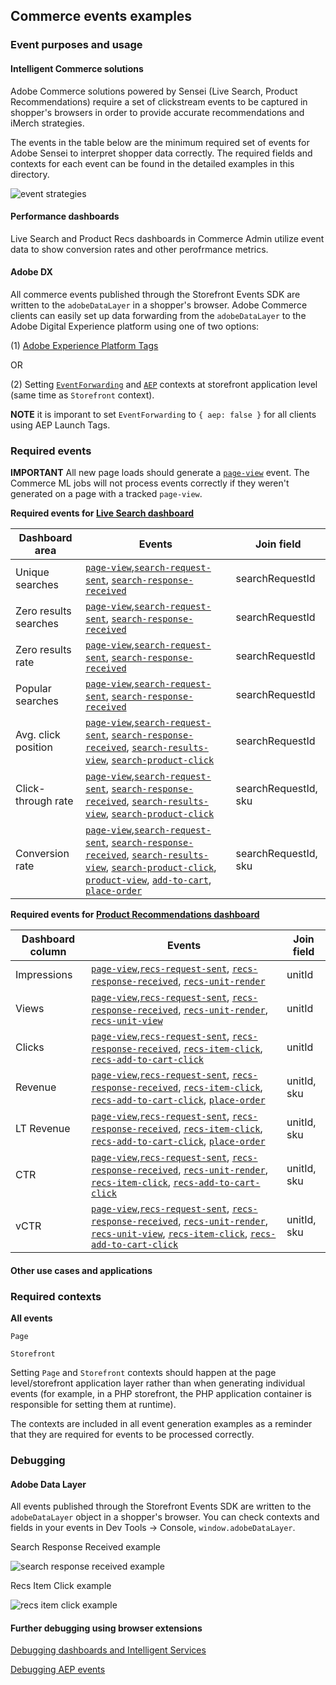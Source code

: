 ## Commerce events examples

### Event purposes and usage

#### Intelligent Commerce solutions

Adobe Commerce solutions powered by Sensei (Live Search, Product Recommendations) require a set of clickstream events to be captured in shopper's browsers in order to provide accurate recommendations and iMerch strategies.

The events in the table below are the minimum required set of events for Adobe Sensei to interpret shopper data correctly. The required fields and contexts for each event can be found in the detailed examples in this directory.

![event strategies](/examples/imerch_strategy_events.png)

#### Performance dashboards

Live Search and Product Recs dashboards in Commerce Admin utilize event data to show conversion rates and other perofrmance metrics.

#### Adobe DX

All commerce events published through the Storefront Events SDK are written to the `adobeDataLayer` in a shopper's browser. Adobe Commerce clients can easily set up data forwarding from the `adobeDataLayer` to the Adobe Digital Experience platform using one of two options:

(1) [Adobe Experience Platform Tags](https://experienceleague.adobe.com/docs/commerce-merchant-services/experience-platform-connector/event-forwarding/using-tags.html?lang=en)

OR

(2) Setting [`EventForwarding`](./example-contexts/mock-event-forwarding-context.md) and [`AEP`](./example-contexts/mock-aep-context.md) contexts at storefront application level (same time as `Storefront` context).

**NOTE** it is imporant to set `EventForwarding` to `{ aep: false }` for all clients using AEP Launch Tags.

### Required events

**IMPORTANT** All new page loads should generate a [`page-view`](./page-view.md) event. The Commerce ML jobs will not process events correctly if they weren't generated on a page with a tracked `page-view`.

**Required events for [Live Search dashboard](https://experienceleague.adobe.com/docs/commerce-merchant-services/live-search/live-search-admin/performance.html?lang=en)**

| Dashboard area        | Events                                                                                                                                                                                                                                                                                                                                                               | Join field           |
| --------------------- | -------------------------------------------------------------------------------------------------------------------------------------------------------------------------------------------------------------------------------------------------------------------------------------------------------------------------------------------------------------------- | -------------------- |
| Unique searches       | [`page-view`](./page-view.md),[`search-request-sent`](./search-request-sent.md), [`search-response-received`](./search-response-received.md)                                                                                                                                                                                                                         | searchRequestId      |
| Zero results searches | [`page-view`](./page-view.md),[`search-request-sent`](./search-request-sent.md), [`search-response-received`](./search-response-received.md)                                                                                                                                                                                                                         | searchRequestId      |
| Zero results rate     | [`page-view`](./page-view.md),[`search-request-sent`](./search-request-sent.md), [`search-response-received`](./search-response-received.md)                                                                                                                                                                                                                         | searchRequestId      |
| Popular searches      | [`page-view`](./page-view.md),[`search-request-sent`](./search-request-sent.md), [`search-response-received`](./search-response-received.md)                                                                                                                                                                                                                         | searchRequestId      |
| Avg. click position   | [`page-view`](./page-view.md),[`search-request-sent`](./search-request-sent.md), [`search-response-received`](./search-response-received.md), [`search-results-view`](./search-results-view.md), [`search-product-click`](./search-product-click.md)                                                                                                                 | searchRequestId      |
| Click-through rate    | [`page-view`](./page-view.md),[`search-request-sent`](./search-request-sent.md), [`search-response-received`](./search-response-received.md), [`search-results-view`](./search-results-view.md), [`search-product-click`](./search-product-click.md)                                                                                                                 | searchRequestId, sku |
| Conversion rate       | [`page-view`](./page-view.md),[`search-request-sent`](./search-request-sent.md), [`search-response-received`](./search-response-received.md), [`search-results-view`](./search-results-view.md), [`search-product-click`](./search-product-click.md), [`product-view`](./product-page-view.md), [`add-to-cart`](./add-to-cart.md), [`place-order`](./place-order.md) | searchRequestId, sku |

**Required events for [Product Recommendations dashboard](https://experienceleague.adobe.com/docs/commerce-merchant-services/product-recommendations/admin/workspace.html?lang=en)**

| Dashboard column | Events                                                                                                                                                                                                                                                                                                                        | Join field  |
| ---------------- | ----------------------------------------------------------------------------------------------------------------------------------------------------------------------------------------------------------------------------------------------------------------------------------------------------------------------------- | ----------- |
| Impressions      | [`page-view`](./page-view.md),[`recs-request-sent`](./recs-request-sent.md), [`recs-response-received`](./recs-response-received.md), [`recs-unit-render`](./recs-unit-view.md)                                                                                                                                               | unitId      |
| Views            | [`page-view`](./page-view.md),[`recs-request-sent`](./recs-request-sent.md), [`recs-response-received`](./recs-response-received.md), [`recs-unit-render`](./recs-unit-render.md), [`recs-unit-view`](./recs-unit-view.md)                                                                                                    | unitId      |
| Clicks           | [`page-view`](./page-view.md),[`recs-request-sent`](./recs-request-sent.md), [`recs-response-received`](./recs-response-received.md), [`recs-item-click`](./recs-item-click.md), [`recs-add-to-cart-click`](./recs-item-add-to-cart.md)                                                                                       | unitId      |
| Revenue          | [`page-view`](./page-view.md),[`recs-request-sent`](./recs-request-sent.md), [`recs-response-received`](./recs-response-received.md), [`recs-item-click`](./recs-item-click.md), [`recs-add-to-cart-click`](./recs-item-add-to-cart.md), [`place-order`](./place-order.md)                                                    | unitId, sku |
| LT Revenue       | [`page-view`](./page-view.md),[`recs-request-sent`](./recs-request-sent.md), [`recs-response-received`](./recs-response-received.md), [`recs-item-click`](./recs-item-click.md), [`recs-add-to-cart-click`](./recs-item-add-to-cart.md), [`place-order`](./place-order.md)                                                    | unitId, sku |
| CTR              | [`page-view`](./page-view.md),[`recs-request-sent`](./recs-request-sent.md), [`recs-response-received`](./recs-response-received.md), [`recs-unit-render`](./recs-unit-render.md), [`recs-item-click`](./recs-item-click.md), [`recs-add-to-cart-click`](./recs-item-add-to-cart.md)                                          | unitId, sku |
| vCTR             | [`page-view`](./page-view.md),[`recs-request-sent`](./recs-request-sent.md), [`recs-response-received`](./recs-response-received.md), [`recs-unit-render`](./recs-unit-render.md), [`recs-unit-view`](./recs-unit-view.md), [`recs-item-click`](./recs-item-click.md), [`recs-add-to-cart-click`](./recs-item-add-to-cart.md) | unitId, sku |

#### Other use cases and applications



### Required contexts

**All events**

`Page`

`Storefront`

Setting `Page` and `Storefront` contexts should happen at the page level/storefront application layer rather than when generating individual events (for example, in a PHP storefront, the PHP application container is responsible for setting them at runtime).

The contexts are included in all event generation examples as a reminder that they are required for events to be processed correctly.

### Debugging

#### Adobe Data Layer

All events published through the Storefront Events SDK are written to the `adobeDataLayer` object in a shopper's browser. You can check contexts and fields in your events in Dev Tools -> Console, `window.adobeDataLayer`.

Search Response Received example

![search response received example](/examples/search_response_received.png)

Recs Item Click example

![recs item click example](/examples/recs_item_click.png)

#### Further debugging using browser extensions

[Debugging dashboards and Intelligent Services](./snowplow-debugger/README.md)

[Debugging AEP events](./aep-debugger/README.md)
